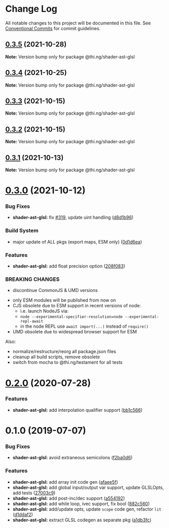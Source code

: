 # Change Log

All notable changes to this project will be documented in this file.
See [Conventional Commits](https://conventionalcommits.org) for commit guidelines.

## [0.3.5](https://github.com/thi-ng/umbrella/compare/@thi.ng/shader-ast-glsl@0.3.4...@thi.ng/shader-ast-glsl@0.3.5) (2021-10-28)

**Note:** Version bump only for package @thi.ng/shader-ast-glsl





## [0.3.4](https://github.com/thi-ng/umbrella/compare/@thi.ng/shader-ast-glsl@0.3.3...@thi.ng/shader-ast-glsl@0.3.4) (2021-10-25)

**Note:** Version bump only for package @thi.ng/shader-ast-glsl





## [0.3.3](https://github.com/thi-ng/umbrella/compare/@thi.ng/shader-ast-glsl@0.3.2...@thi.ng/shader-ast-glsl@0.3.3) (2021-10-15)

**Note:** Version bump only for package @thi.ng/shader-ast-glsl





## [0.3.2](https://github.com/thi-ng/umbrella/compare/@thi.ng/shader-ast-glsl@0.3.1...@thi.ng/shader-ast-glsl@0.3.2) (2021-10-15)

**Note:** Version bump only for package @thi.ng/shader-ast-glsl





## [0.3.1](https://github.com/thi-ng/umbrella/compare/@thi.ng/shader-ast-glsl@0.3.0...@thi.ng/shader-ast-glsl@0.3.1) (2021-10-13)

**Note:** Version bump only for package @thi.ng/shader-ast-glsl





# [0.3.0](https://github.com/thi-ng/umbrella/compare/@thi.ng/shader-ast-glsl@0.2.48...@thi.ng/shader-ast-glsl@0.3.0) (2021-10-12)


### Bug Fixes

* **shader-ast-glsl:** fix [#319](https://github.com/thi-ng/umbrella/issues/319), update uint handling ([d8d1b96](https://github.com/thi-ng/umbrella/commit/d8d1b965d18a52dfde8171b4de7b1eade91d17cc))


### Build System

* major update of ALL pkgs (export maps, ESM only) ([0d1d6ea](https://github.com/thi-ng/umbrella/commit/0d1d6ea9fab2a645d6c5f2bf2591459b939c09b6))


### Features

* **shader-ast-glsl:** add float precision option ([208f083](https://github.com/thi-ng/umbrella/commit/208f0832d11925060e8ee5ffbf07e7f423a74d7f))


### BREAKING CHANGES

* discontinue CommonJS & UMD versions

- only ESM modules will be published from now on
- CJS obsolete due to ESM support in recent versions of node:
  - i.e. launch NodeJS via:
  - `node --experimental-specifier-resolution=node --experimental-repl-await`
  - in the node REPL use `await import(...)` instead of `require()`
- UMD obsolete due to widespread browser support for ESM

Also:
- normalize/restructure/reorg all package.json files
- cleanup all build scripts, remove obsolete
- switch from mocha to @thi.ng/testament for all tests






#  [0.2.0](https://github.com/thi-ng/umbrella/compare/@thi.ng/shader-ast-glsl@0.1.39...@thi.ng/shader-ast-glsl@0.2.0) (2020-07-28) 

###  Features 

- **shader-ast-glsl:** add interpolation qualifier support ([bb1c566](https://github.com/thi-ng/umbrella/commit/bb1c56621701bd66cc56062cd258a63c64c029d2)) 

#  0.1.0 (2019-07-07) 

###  Bug Fixes 

- **shader-ast-glsl:** avoid extraneous semicolons ([f2ba0d6](https://github.com/thi-ng/umbrella/commit/f2ba0d6)) 

###  Features 

- **shader-ast-glsl:** add array init code gen ([afaee5f](https://github.com/thi-ng/umbrella/commit/afaee5f)) 
- **shader-ast-glsl:** add global input/output var support, update GLSLOpts, add tests ([27003c9](https://github.com/thi-ng/umbrella/commit/27003c9)) 
- **shader-ast-glsl:** add post-inc/dec support ([a554192](https://github.com/thi-ng/umbrella/commit/a554192)) 
- **shader-ast-glsl:** add while loop, ivec support, fix bool ([882c560](https://github.com/thi-ng/umbrella/commit/882c560)) 
- **shader-ast-glsl:** add/update opts, update `scope` code gen, refactor `lit` ([d1ddaf2](https://github.com/thi-ng/umbrella/commit/d1ddaf2)) 
- **shader-ast-glsl:** extract GLSL codegen as separate pkg ([a1db3fc](https://github.com/thi-ng/umbrella/commit/a1db3fc))

